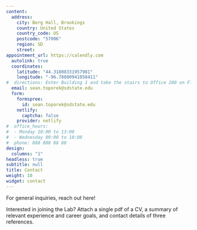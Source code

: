 ```yaml
---
content:
  address:
    city: Berg Hall, Brookings
    country: United States
    country_code: US
    postcode: "57006"
    region: SD
    street: 
appointment_url: https://calendly.com
  autolink: true
  coordinates:
    latitude: "44.31808331957981"
    longitude: "-96.78800941058411"
#  directions: Enter Building 1 and take the stairs to Office 200 on Floor 2
  email: sean.toporek@sdstate.edu
  form:
    formspree:
      id: sean.toporek@sdstate.edu
    netlify:
      captcha: false
    provider: netlify
#  office_hours:
#  - Monday 10:00 to 13:00
#  - Wednesday 09:00 to 10:00
#  phone: 888 888 88 88
design:
  columns: "1"
headless: true
subtitle: null
title: Contact
weight: 10
widget: contact
---
```

For general inquiries, reach out here!

Interested in joining the Lab?
Attach a single pdf of a CV, a summary of relevant experience and career goals, and contact details of three references.
